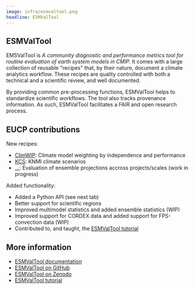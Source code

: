 ```yaml
---
image: infra/esmvaltool.png
headline: ESMValTool
---
```


## ESMValTool

EMSValTool is *A community diagnostic and performance metrics tool for routine
evaluation of earth system models in CMIP.* It comes with a large collection of
reusable "recipes" that, by their nature, document a climate analytics workflow.
These recipes are quality controlled with both a technical and a scientific
review, and well documented.

By providing common pre-processing functions, ESMValTool helps to standardize
scientific workflows. The tool also tracks provenance information. As such,
ESMValTool facilitates a FAIR and open research process.

## EUCP contributions

New recipes:

* [ClimWIP](https://docs.esmvaltool.org/en/latest/recipes/recipe_climwip.html): Climate model weighting by independence and performance
* [KCS](https://docs.esmvaltool.org/en/latest/recipes/recipe_kcs.html): KNMI climate scenarios
* [...](https://github.com/MetOffice/EUCP_WP5_Lines_of_Evidence): Evaluation of ensemble projections accross projects/scales (work in progress)

Added functionality:

* Added a Python API (see next tab)
* Better support for scientific regions
* Improved multimodel statistics and added ensemble statistics (WIP)
* Improved support for CORDEX data and added support for FPS-convection data (WIP)
* Contributed to, and taught, the [ESMValTool tutorial](https://esmvalgroup.github.io/ESMValTool_Tutorial/)

## More information

* [ESMValTool documentation](https://docs.esmvaltool.org/)
* [ESMValTool on GitHub](https://github.com/ESMValGroup/ESMValTool)
* [ESMValTool on Zenodo](https://zenodo.org/record/5140083)
* [ESMValTool tutorial](https://esmvalgroup.github.io/ESMValTool_Tutorial/)
